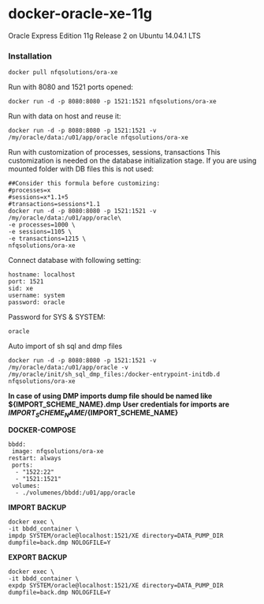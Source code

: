 docker-oracle-xe-11g
============================

Oracle Express Edition 11g Release 2 on Ubuntu 14.04.1 LTS

### Installation

    docker pull nfqsolutions/ora-xe

Run with 8080 and 1521 ports opened:

    docker run -d -p 8080:8080 -p 1521:1521 nfqsolutions/ora-xe

Run with data on host and reuse it:

    docker run -d -p 8080:8080 -p 1521:1521 -v /my/oracle/data:/u01/app/oracle nfqsolutions/ora-xe

Run with customization of processes, sessions, transactions
This customization is needed on the database initialization stage. If you are using mounted folder with DB files this is not used:

    ##Consider this formula before customizing:
    #processes=x
    #sessions=x*1.1+5
    #transactions=sessions*1.1
    docker run -d -p 8080:8080 -p 1521:1521 -v /my/oracle/data:/u01/app/oracle\
    -e processes=1000 \
    -e sessions=1105 \
    -e transactions=1215 \
    nfqsolutions/ora-xe

Connect database with following setting:

    hostname: localhost
    port: 1521
    sid: xe
    username: system
    password: oracle

Password for SYS & SYSTEM:

    oracle


Auto import of sh sql and dmp files

    docker run -d -p 8080:8080 -p 1521:1521 -v /my/oracle/data:/u01/app/oracle -v /my/oracle/init/sh_sql_dmp_files:/docker-entrypoint-initdb.d nfqsolutions/ora-xe

**In case of using DMP imports dump file should be named like ${IMPORT_SCHEME_NAME}.dmp**
**User credentials for imports are  ${IMPORT_SCHEME_NAME}/${IMPORT_SCHEME_NAME}**


**DOCKER-COMPOSE**

	bbdd:
     image: nfqsolutions/ora-xe
 	restart: always
	 ports:
      - "1522:22"
	  - "1521:1521"
	 volumes:
	  - ./volumenes/bbdd:/u01/app/oracle




**IMPORT BACKUP**

	docker exec \
    -it bbdd_container \
    impdp SYSTEM/oracle@localhost:1521/XE directory=DATA_PUMP_DIR dumpfile=back.dmp NOLOGFILE=Y



**EXPORT BACKUP**


    docker exec \
    -it bbdd_container \
    expdp SYSTEM/oracle@localhost:1521/XE directory=DATA_PUMP_DIR dumpfile=back.dmp NOLOGFILE=Y
